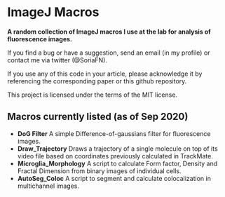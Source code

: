 # ImageJ Macros
**A random collection of ImageJ macros I use at the lab for analysis of fluorescence images.**

If you find a bug or have a suggestion, send an email (in my profile) or contact me via twitter (@SoriaFN).

If you use any of this code in your article, please acknowledge it by referencing the corresponding paper or this github repository.

This project is licensed under the terms of the MIT license.

## Macros currently listed (as of Sep 2020)

- **DoG Filter**  A simple Difference-of-gaussians filter for fluorescence images.
- **Draw_Trajectory** Draws a trajectory of a single molecule on top of its video file based on coordinates previously calculated in TrackMate.
- **Microglia_Morphology**  A script to calculate Form factor, Density and Fractal Dimension from binary images of individual cells.
- **AutoSeg_Coloc**  A script to segment and calculate colocalization in multichannel images.

